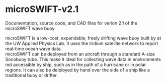 # microSWIFT-v2.1
Documentation, source code, and CAD files for verion 2.1 of the microSWIFT wave buoy

microSWIFT is a low-cost, expendable, freely drifting wave buoy built by at the UW Applied Physics Lab.  It uses the Iridium satellite network to report real-time ocean wave data.  
microSWIFT can be deployed from an aircraft through a standard A-size Sonobuoy tube.  This make it ideal for collecting wave data in environments not accessible by ship, such as in the path of a hurricane or in polar regions.  It can also be delployed by hand over the side of a ship like a traditional buoy or drifter.
